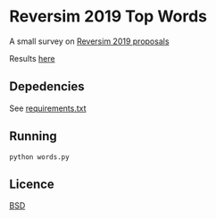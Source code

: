# Reversim 2019 Top Words

A small survey on [Reversim 2019 proposals](https://summit2019.reversim.com/proposals)

Results [here](words.txt)

## Depedencies

See [requirements.txt](requirements.txt)

## Running

    python words.py


## Licence

[BSD](LICENSE.txt)
